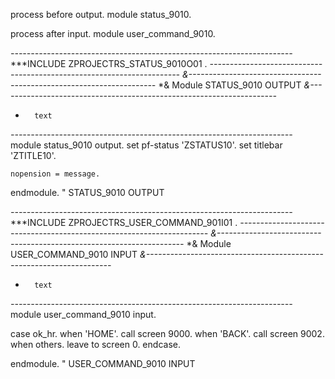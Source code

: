 process before output.
 module status_9010.

process after input.
 module user_command_9010.

*----------------------------------------------------------------------*
***INCLUDE ZPROJECTRS_STATUS_9010O01 .
*----------------------------------------------------------------------*
*&---------------------------------------------------------------------*
*&      Module  STATUS_9010  OUTPUT
*&---------------------------------------------------------------------*
*       text
*----------------------------------------------------------------------*
module status_9010 output.
  set pf-status 'ZSTATUS10'.
  set titlebar 'ZTITLE10'.

    nopension = message.

endmodule.                 " STATUS_9010  OUTPUT

*----------------------------------------------------------------------*
***INCLUDE ZPROJECTRS_USER_COMMAND_901I01 .
*----------------------------------------------------------------------*
*&---------------------------------------------------------------------*
*&      Module  USER_COMMAND_9010  INPUT
*&---------------------------------------------------------------------*
*       text
*----------------------------------------------------------------------*
module user_command_9010 input.

  case ok_hr.
    when 'HOME'.
      call screen 9000.
    when 'BACK'.
      call screen 9002.
    when others.
      leave to screen 0.
   endcase.

endmodule.                 " USER_COMMAND_9010  INPUT



